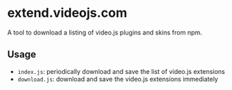 # extend.videojs.com
A tool to download a listing of video.js plugins and skins from npm.

## Usage
- `index.js`: periodically download and save the list of video.js extensions
- `download.js`: download and save the video.js extensions immediately
